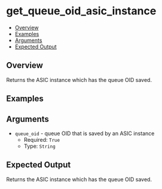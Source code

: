 # get_queue_oid_asic_instance

- [Overview](#overview)
- [Examples](#examples)
- [Arguments](#arguments)
- [Expected Output](#expected-output)

## Overview
Returns the ASIC instance which has the queue OID saved.

## Examples

## Arguments
- `queue_oid` - queue OID that is saved by an ASIC instance
    - Required: `True`
    - Type: `String`

## Expected Output
Returns the ASIC instance which has the queue OID saved.
